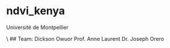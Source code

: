 # ndvi_kenya
Université de Montpellier

\ ## Team:
Dickson Owuor
Prof. Anne Laurent
Dr. Joseph Orero
